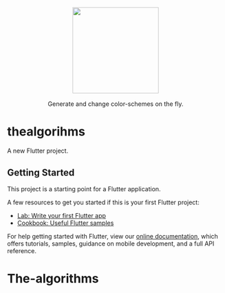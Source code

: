 <h3 align="center"><img src="https://raw.githubusercontent.com/sumeet221b/The-algorithms/master/assets/neural.png" width="200px"></h3>

<p align="center">Generate and change color-schemes on the fly.</p>

# thealgorihms

A new Flutter project.

## Getting Started

This project is a starting point for a Flutter application.

A few resources to get you started if this is your first Flutter project:

- [Lab: Write your first Flutter app](https://flutter.dev/docs/get-started/codelab)
- [Cookbook: Useful Flutter samples](https://flutter.dev/docs/cookbook)

For help getting started with Flutter, view our
[online documentation](https://flutter.dev/docs), which offers tutorials,
samples, guidance on mobile development, and a full API reference.
# The-algorithms
